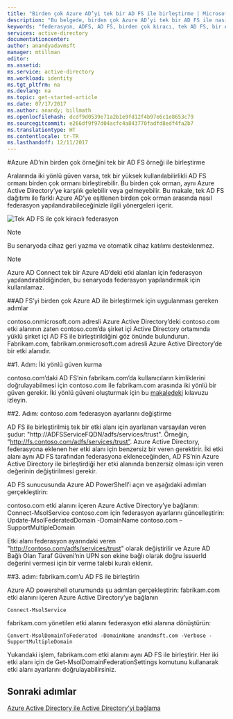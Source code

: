 ```yaml
---
title: "Birden çok Azure AD’yi tek bir AD FS ile birleştirme | Microsoft Docs"
description: "Bu belgede, birden çok Azure AD’yi tek bir AD FS ile nasıl birleştirebileceğinizi öğreneceksiniz."
keywords: "federasyon, ADFS, AD FS, birden çok kiracı, tek AD FS, bir ADFS, çok kiracılı federasyon, çok ormanlı adfs, aad bağlantısı, federasyon oluşturma, kiracılar arası federasyon"
services: active-directory
documentationcenter: 
author: anandyadavmsft
manager: mtillman
editor: 
ms.assetid: 
ms.service: active-directory
ms.workload: identity
ms.tgt_pltfrm: na
ms.devlang: na
ms.topic: get-started-article
ms.date: 07/17/2017
ms.author: anandy; billmath
ms.openlocfilehash: dcdf9d0539e71a2b1e9fd12f4b97e6c1e8653c79
ms.sourcegitcommit: e266df9f97d04acfc4a843770fadfd8edf4fa2b7
ms.translationtype: HT
ms.contentlocale: tr-TR
ms.lasthandoff: 12/11/2017
---
```

#<a name="federate-multiple-instances-of-azure-ad-with-single-instance-of-ad-fs"></a>Azure AD’nin birden çok örneğini tek bir AD FS örneği ile birleştirme

Aralarında iki yönlü güven varsa, tek bir yüksek kullanılabilirlikli AD FS ormanı birden çok ormanı birleştirebilir. Bu birden çok orman, aynı Azure Active Directory’ye karşılık gelebilir veya gelmeyebilir. Bu makale, tek AD FS dağıtımı ile farklı Azure AD’ye eşitlenen birden çok orman arasında nasıl federasyon yapılandırabileceğinizle ilgili yönergeleri içerir.

![Tek AD FS ile çok kiracılı federasyon](media/active-directory-aadconnectfed-single-adfs-multitenant-federation/concept.png)
 
> [!NOTE]
> Bu senaryoda cihaz geri yazma ve otomatik cihaz katılımı desteklenmez.

> [!NOTE]
> Azure AD Connect tek bir Azure AD’deki etki alanları için federasyon yapılandırabildiğinden, bu senaryoda federasyon yapılandırmak için kullanılamaz.

##<a name="steps-for-federating-ad-fs-with-multiple-azure-ad"></a>AD FS’yi birden çok Azure AD ile birleştirmek için uygulanması gereken adımlar

contoso.onmicrosoft.com adresli Azure Active Directory’deki contoso.com etki alanının zaten contoso.com’da şirket içi Active Directory ortamında yüklü şirket içi AD FS ile birleştirildiğini göz önünde bulundurun. Fabrikam.com, fabrikam.onmicrosoft.com adresli Azure Active Directory’de bir etki alanıdır.

##<a name="step-1-establish-a-two-way-trust"></a>1. Adım: İki yönlü güven kurma
 
contoso.com’daki AD FS’nin fabrikam.com’da kullanıcıların kimliklerini doğrulayabilmesi için contoso.com ile fabrikam.com arasında iki yönlü bir güven gerekir. İki yönlü güveni oluşturmak için bu [makaledeki](https://technet.microsoft.com/library/cc816590.aspx) kılavuzu izleyin.
 
##<a name="step-2-modify-contosocom-federation-settings"></a>2. Adım: contoso.com federasyon ayarlarını değiştirme 
 
AD FS ile birleştirilmiş tek bir etki alanı için ayarlanan varsayılan veren şudur: "http://ADFSServiceFQDN/adfs/services/trust". Örneğin, “http://fs.contoso.com/adfs/services/trust”. Azure Active Directory, federasyona eklenen her etki alanı için benzersiz bir veren gerektirir. İki etki alanı aynı AD FS tarafından federasyona ekleneceğinden, AD FS’nin Azure Active Directory ile birleştirdiği her etki alanında benzersiz olması için veren değerinin değiştirilmesi gerekir. 
 
AD FS sunucusunda Azure AD PowerShell’i açın ve aşağıdaki adımları gerçekleştirin:
 
contoso.com etki alanını içeren Azure Active Directory’ye bağlanın: Connect-MsolService contoso.com için federasyon ayarlarını güncelleştirin: Update-MsolFederatedDomain -DomainName contoso.com –SupportMultipleDomain
 
Etki alanı federasyon ayarındaki veren "http://contoso.com/adfs/services/trust" olarak değiştirilir ve Azure AD Bağlı Olan Taraf Güveni’nin UPN son ekine bağlı olarak doğru issuerId değerini vermesi için bir verme talebi kuralı eklenir.
 
##<a name="step-3-federate-fabrikamcom-with-ad-fs"></a>3. adım: fabrikam.com’u AD FS ile birleştirin
 
Azure AD powershell oturumunda şu adımları gerçekleştirin: fabrikam.com etki alanını içeren Azure Active Directory’ye bağlanın

    Connect-MsolService
fabrikam.com yönetilen etki alanını federasyon etki alanına dönüştürün:

    Convert-MsolDomainToFederated -DomainName anandmsft.com -Verbose -SupportMultipleDomain
 
Yukarıdaki işlem, fabrikam.com etki alanını aynı AD FS ile birleştirir. Her iki etki alanı için de Get-MsolDomainFederationSettings komutunu kullanarak etki alanı ayarlarını doğrulayabilirsiniz.

## <a name="next-steps"></a>Sonraki adımlar
[Azure Active Directory ile Active Directory’yi bağlama](active-directory-aadconnect.md)

